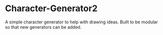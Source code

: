 # Character-Generator2
A simple character generator to help with drawing ideas.
Built to be modular so that new generators can be added.
